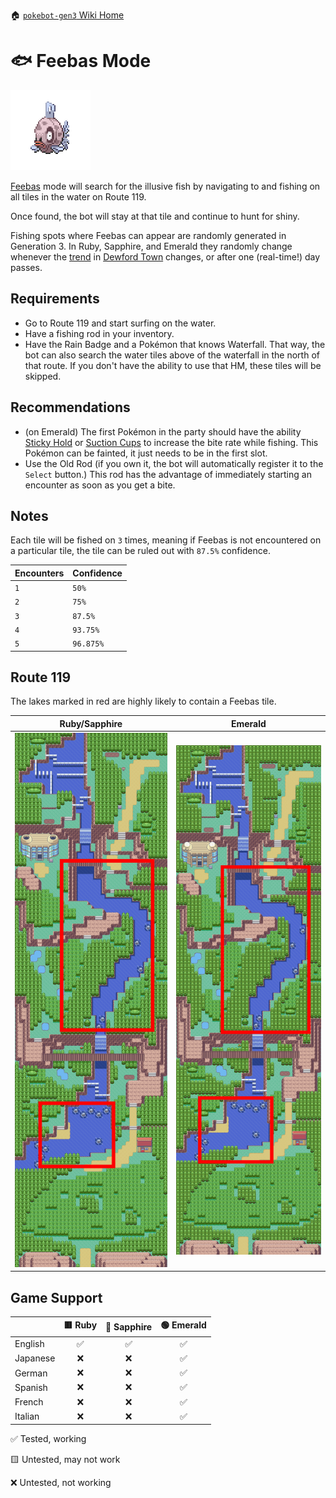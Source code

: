 🏠 [`pokebot-gen3` Wiki Home](../Readme.md)

# 🐟 Feebas Mode

![](../../modules/web/static/sprites/pokemon/shiny/Feebas.png)

[Feebas](https://bulbapedia.bulbagarden.net/wiki/Feebas_(Pok%C3%A9mon)) mode will search for the illusive fish by
navigating to and fishing on all tiles in the water on Route 119.

Once found, the bot will stay at that tile and continue to hunt for shiny.

Fishing spots where Feebas can appear are randomly generated in Generation 3.
In Ruby, Sapphire, and Emerald they randomly change whenever the [trend](https://bulbapedia.bulbagarden.net/wiki/Trend)
in [Dewford Town](https://bulbapedia.bulbagarden.net/wiki/Dewford_Town) changes, or after one (real-time!) day passes.

## Requirements

- Go to Route 119 and start surfing on the water.
- Have a fishing rod in your inventory.
- Have the Rain Badge and a Pokémon that knows Waterfall. That way, the bot can also search
  the water tiles above of the waterfall in the north of that route. If you don't have the
  ability to use that HM, these tiles will be skipped.

## Recommendations

- (on Emerald) The first Pokémon in the party should have the ability [Sticky Hold](https://bulbapedia.bulbagarden.net/wiki/Sticky_Hold_(Ability)) or
  [Suction Cups](https://bulbapedia.bulbagarden.net/wiki/Suction_Cups_(Ability)) to increase the bite rate while fishing. This Pokémon can be fainted,
  it just needs to be in the first slot.
- Use the Old Rod (if you own it, the bot will automatically register it to the `Select`
  button.) This rod has the advantage of immediately starting an encounter as soon as you
  get a bite.

## Notes

Each tile will be fished on `3` times, meaning if Feebas is not encountered on a particular
tile, the tile can be ruled out with `87.5%` confidence.

| Encounters | Confidence |
|------------|------------|
| `1`        | `50%`      |
| `2`        | `75%`      |
| `3`        | `87.5%`    |
| `4`        | `93.75%`   |
| `5`        | `96.875%`  |

## Route 119

The lakes marked in red are highly likely to contain a Feebas tile.

| Ruby/Sapphire                          | Emerald                               |
|----------------------------------------|---------------------------------------|
| ![](../images/feebas_route_119_rs.png) | ![](../images/feebas_route_119_e.png) |

## Game Support

|          | 🟥 Ruby | 🔷 Sapphire | 🟢 Emerald |
|:---------|:-------:|:-----------:|:----------:|
| English  |    ✅    |      ✅      |     ✅      |
| Japanese |    ❌    |      ❌      |     ✅      |
| German   |    ❌    |      ❌      |     ✅      |
| Spanish  |    ❌    |      ❌      |     ✅      |
| French   |    ❌    |      ❌      |     ✅      |
| Italian  |    ❌    |      ❌      |     ✅      |

✅ Tested, working

🟨 Untested, may not work

❌ Untested, not working
